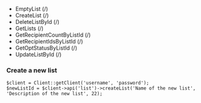 
* EmptyList (/)
* CreateList (/)
* DeleteListById (/)
* GetLists (/)
* GetRecipientCountByListId (/)
* GetRecipientIdsByListId (/)
* GetOptStatusByListId (/)
* UpdateListById (/)


### Create a new list
```
$client = Client::getClient('username', 'password');
$newListId = $client->api('list')->createList('Name of the new list', 'Description of the new list', 22);
```